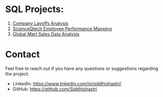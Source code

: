# SQL Projects:

1. [Company Layoffs Analysis](https://github.com/Siddhishastri/SQL_Projects/tree/main/Company_Layoffs)
2. [ScienceQtech Employee Performance Mapping](https://github.com/Siddhishastri/SQL_Projects/tree/main/ScienceQtech%20Employee%20Performance%20Mapping)
3. [Global Mart Sales Data Analysis](https://github.com/Siddhishastri/SQL_Projects/tree/main/Global%20Mart%20Sales%20Data%20Analysis)




# Contact

Feel free to reach out if you have any questions or suggestions regarding the project:

+ LinkedIn: https://www.linkedin.com/in/siddhishastri/
+ GitHub: https://github.com/Siddhishastri
